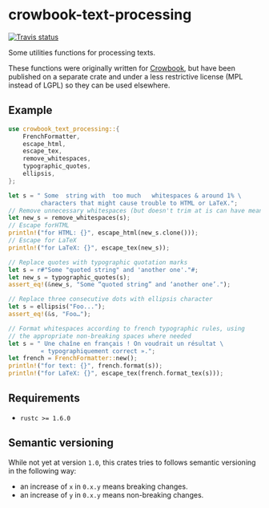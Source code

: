 # crowbook-text-processing

[![Travis status](https://img.shields.io/travis/lise-henry/crowbook-text-processing.svg)](https://travis-ci.org/lise-henry/crowbook-text-processing)

Some utilities functions for processing texts.

These functions were originally written for
[Crowbook](https://github.com/lise-henry/crowbook), but have
been published on a separate crate and under a less restrictive
license (MPL instead of LGPL) so they can be used elsewhere.

## Example

```rust
use crowbook_text_processing::{
    FrenchFormatter,
    escape_html,
    escape_tex,
    remove_whitespaces,
    typographic_quotes,
    ellipsis,
};

let s = " Some  string with  too much   whitespaces & around 1% \
         characters that might cause trouble to HTML or LaTeX.";
// Remove unnecessary whitespaces (but doesn't trim at is can have meaning)
let new_s = remove_whitespaces(s);
// Escape forHTML
println!("for HTML: {}", escape_html(new_s.clone()));
// Escape for LaTeX
println!("for LaTeX: {}", escape_tex(new_s));

// Replace quotes with typographic quotation marks
let s = r#"Some "quoted string" and 'another one'."#;
let new_s = typographic_quotes(s);
assert_eq!(&new_s, "Some “quoted string” and ‘another one’.");

// Replace three consecutive dots with ellipsis character
let s = ellipsis("Foo...");
assert_eq!(&s, "Foo…");

// Format whitespaces according to french typographic rules, using
// the appropriate non-breaking spaces where needed
let s = " Une chaîne en français ! On voudrait un résultat \
         « typographiquement correct ».";
let french = FrenchFormatter::new();
println!("for text: {}", french.format(s));
println!("for LaTeX: {}", escape_tex(french.format_tex(s)));
```

## Requirements

* `rustc >= 1.6.0`

## Semantic versioning

While not yet at version `1.0`, this crates tries to follows semantic
versioning in the following way:

* an increase of `x` in `0.x.y` means breaking changes.
* an increase of `y` in `0.x.y` means non-breaking changes.
